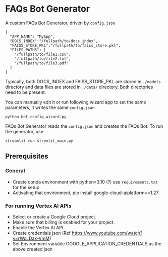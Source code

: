# FAQs Bot Generator
A custom FAQs Bot Generator, driven by `config.json`

```
{
  "APP_NAME": "MyApp",
  "DOCS_INDEX":"/fullpath/to/docs.index", 
  "FAISS_STORE_PKL":"/fullpath/to/faiss_store.pkl",
  "FILES_PATHS": [
    "/fullpath/to/file1.csv",
    "/fullpath/to/file2.txt",
    "/fullpath/to/file3.pdf"
  ]
}
```

Typically, both DOCS_INDEX and FAISS_STORE_PKL are stored in `./models` directory and data files are stored in `./data/` directory. Both directories need to be present.


You can manually edit it or run following wizard app to set the same parameters, it writes the same `config.json`.

```shell
python bot_config_wizard.py
```

FAQs Bot Generator reads the `config.json` and creates the FAQs Bot. To run the generator, use

```shell
streamlit run stremlit_main.py
```



## Prerequisites 

### General
- Create conda environment with python=3.10 (?) use `requirements.txt` for the setup
- Activating that environment, pip install google-cloud-aiplatform==1.27

### For running Vertex AI APIs
- Select or create a Google Cloud project.
- Make sure that billing is enabled for your project.
- Enable the Vertex AI API
- Create credentials json (Ref https://www.youtube.com/watch?v=rWcLDax-VmM)
- Set Environment variable GOOGLE_APPLICATION_CREDENTIALS as the above created json


